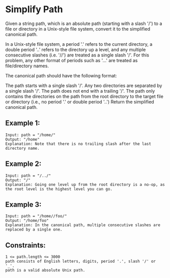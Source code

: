# Simplify Path

Given a string path, which is an absolute path (starting with a slash '/') to a file or directory in a Unix-style file system, convert it to the simplified canonical path.

In a Unix-style file system, a period '.' refers to the current directory, a double period '..' refers to the directory up a level, and any multiple consecutive slashes (i.e. '//') are treated as a single slash '/'. For this problem, any other format of periods such as '...' are treated as file/directory names.

The canonical path should have the following format:

The path starts with a single slash '/'.
Any two directories are separated by a single slash '/'.
The path does not end with a trailing '/'.
The path only contains the directories on the path from the root directory to the target file or directory (i.e., no period '.' or double period '..')
Return the simplified canonical path.

## Example 1:

```
Input: path = "/home/"
Output: "/home"
Explanation: Note that there is no trailing slash after the last directory name.
```

## Example 2:

```
Input: path = "/../"
Output: "/"
Explanation: Going one level up from the root directory is a no-op, as the root level is the highest level you can go.
```

## Example 3:

```
Input: path = "/home//foo/"
Output: "/home/foo"
Explanation: In the canonical path, multiple consecutive slashes are replaced by a single one.
```

## Constraints:

```
1 <= path.length <= 3000
path consists of English letters, digits, period '.', slash '/' or '_'.
path is a valid absolute Unix path.
```
